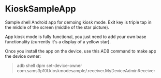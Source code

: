 # KioskSampleApp

Sample shell Android app for demoing kiosk mode.
Exit key is triple tap in the middle of the screen (middle of the star picture).

App kiosk mode is fully functional, you just need to add your own base functionality (currently it's a display of a yellow star).

Once you install the app on the device, use this ADB command to make app the device owner:
> adb shell dpm set-device-owner com.sams3p10l.kioskmodesample/.receiver.MyDeviceAdminReceiver
